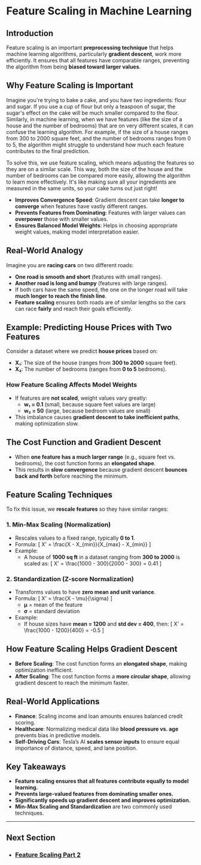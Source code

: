 # Feature Scaling in Machine Learning

## Introduction
Feature scaling is an important **preprocessing technique** that helps machine learning algorithms, particularly **gradient descent**, work more efficiently. It ensures that all features have comparable ranges, preventing the algorithm from being **biased toward larger values**.

## Why Feature Scaling is Important

Imagine you're trying to bake a cake, and you have two ingredients: flour and sugar. If you use a cup of flour but only a teaspoon of sugar, the sugar's effect on the cake will be much smaller compared to the flour. Similarly, in machine learning, when we have features (like the size of a house and the number of bedrooms) that are on very different scales, it can confuse the learning algorithm. For example, if the size of a house ranges from 300 to 2000 square feet, and the number of bedrooms ranges from 0 to 5, the algorithm might struggle to understand how much each feature contributes to the final prediction.

To solve this, we use feature scaling, which means adjusting the features so they are on a similar scale. This way, both the size of the house and the number of bedrooms can be compared more easily, allowing the algorithm to learn more effectively. It's like making sure all your ingredients are measured in the same units, so your cake turns out just right!
- **Improves Convergence Speed**: Gradient descent can take **longer to converge** when features have vastly different ranges.
- **Prevents Features from Dominating**: Features with larger values can **overpower** those with smaller values.
- **Ensures Balanced Model Weights**: Helps in choosing appropriate weight values, making model interpretation easier.

## Real-World Analogy
Imagine you are **racing cars** on two different roads:
- **One road is smooth and short** (features with small ranges).
- **Another road is long and bumpy** (features with large ranges).
- If both cars have the same speed, the one on the longer road will take **much longer to reach the finish line**.
- **Feature scaling** ensures both roads are of similar lengths so the cars can race **fairly** and reach their goals efficiently.

## Example: Predicting House Prices with Two Features
Consider a dataset where we predict **house prices** based on:
- **X₁**: The size of the house (ranges from **300 to 2000** square feet).
- **X₂**: The number of bedrooms (ranges from **0 to 5** bedrooms).

### How Feature Scaling Affects Model Weights
- If features are **not scaled**, weight values vary greatly:
  - **w₁ = 0.1** (small, because square feet values are large)
  - **w₂ = 50** (large, because bedroom values are small)
- This imbalance causes **gradient descent to take inefficient paths**, making optimization slow.

## The Cost Function and Gradient Descent
- When **one feature has a much larger range** (e.g., square feet vs. bedrooms), the cost function forms an **elongated shape**.
- This results in **slow convergence** because gradient descent **bounces back and forth** before reaching the minimum.

## Feature Scaling Techniques
To fix this issue, we **rescale features** so they have similar ranges:

### 1. **Min-Max Scaling (Normalization)**
- Rescales values to a fixed range, typically **0 to 1**.
- Formula:
  \[
  X' = \frac{X - X_{min}}{X_{max} - X_{min}}
  \]
- Example:
  - A house of **1000 sq ft** in a dataset ranging from **300 to 2000** is scaled as:
    \[
    X' = \frac{1000 - 300}{2000 - 300} = 0.41
    \]

### 2. **Standardization (Z-score Normalization)**
- Transforms values to have **zero mean and unit variance**.
- Formula:
  \[
  X' = \frac{X - \mu}{\sigma}
  \]
  - **μ** = mean of the feature
  - **σ** = standard deviation
- Example:
  - If house sizes have **mean = 1200** and **std dev = 400**, then:
    \[
    X' = \frac{1000 - 1200}{400} = -0.5
    \]

## How Feature Scaling Helps Gradient Descent
- **Before Scaling**: The cost function forms an **elongated shape**, making optimization inefficient.
- **After Scaling**: The cost function forms a **more circular shape**, allowing gradient descent to reach the minimum faster.

## Real-World Applications
- **Finance**: Scaling income and loan amounts ensures balanced credit scoring.
- **Healthcare**: Normalizing medical data like **blood pressure vs. age** prevents bias in predictive models.
- **Self-Driving Cars**: Tesla’s AI **scales sensor inputs** to ensure equal importance of distance, speed, and lane position.

## Key Takeaways
- **Feature scaling ensures that all features contribute equally to model learning.**
- **Prevents large-valued features from dominating smaller ones.**
- **Significantly speeds up gradient descent and improves optimization.**
- **Min-Max Scaling and Standardization** are two commonly used techniques.

---

## Next Section
- ### [Feature Scaling Part 2](Feature_Scaling_Part_2.md)
